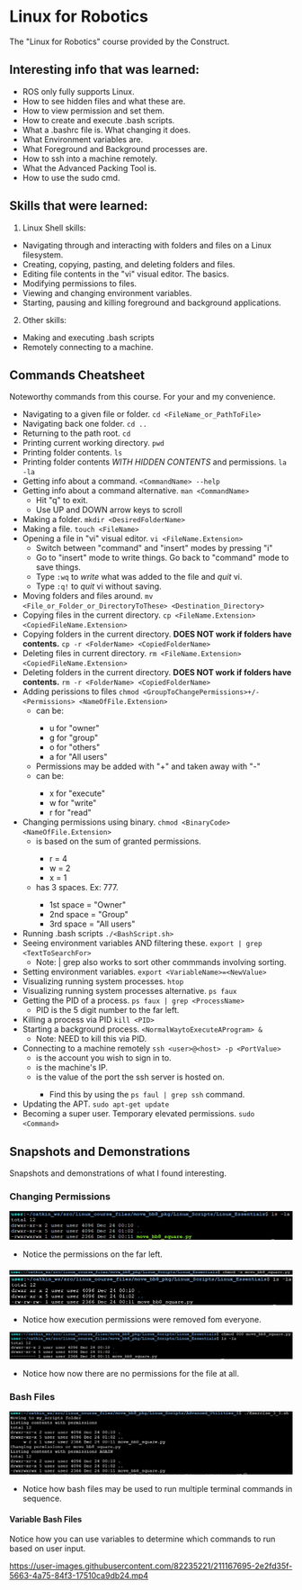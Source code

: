 # Linux for Robotics
The "Linux for Robotics" course provided by the Construct. 

## Interesting info that was learned:
- ROS only fully supports Linux.
- How to see hidden files and what these are.
- How to view permission and set them.
- How to create and execute .bash scripts.
- What a .bashrc file is. What changing it does.
- What Environment variables are.
- What Foreground and Background processes are.
- How to ssh into a machine remotely.
- What the Advanced Packing Tool is. 
- How to use the sudo cmd. 

## Skills that were learned:
1. Linux Shell skills:
- Navigating through and interacting with folders and files on a Linux filesystem.
- Creating, copying, pasting, and deleting folders and files.
- Editing file contents in the "vi" visual editor. The basics.
- Modifying permissions to files.
- Viewing and changing environment variables.
- Starting, pausing and killing foreground and background applications.
2. Other skills:
- Making and executing .bash scripts
- Remotely connecting to a machine. 

## Commands Cheatsheet
Noteworthy commands from this course. For your and my convenience. 
- Navigating to a given file or folder.
    `cd <FileName_or_PathToFile>`
- Navigating back one folder.
    `cd ..`
- Returning to the path root.
    `cd`
- Printing current working directory.
    `pwd`
- Printing folder contents.
    `ls`   
- Printing folder contents *WITH HIDDEN CONTENTS* and permissions.
    `la -la`    
- Getting info about a command.
    `<CommandName> --help`   
- Getting info about a command alternative.
    `man <CommandName>`
    - Hit "q" to exit.
    - Use UP and DOWN arrow keys to scroll
- Making a folder.
    `mkdir <DesiredFolderName>`   
- Making a file.
    `touch <FileName>`   
- Opening a file in "vi" visual editor. 
    `vi <FileName.Extension>`
    - Switch between "command" and "insert" modes by pressing "i"
    - Go to "insert" mode to write things. Go back to "command" mode to save things.
    - Type `:wq` to *write* what was added to the file and *quit* vi.
    - Type `:q!` to *quit* vi without saving. 
- Moving folders and files around.
    `mv <File_or_Folder_or_DirectoryToThese> <Destination_Directory>`   
- Copying files in the current directory.
    `cp <FileName.Extension> <CopiedFileName.Extension>`   
- Copying folders in the current directory. **DOES NOT work if folders have contents.**
    `cp -r <FolderName> <CopiedFolderName>`
- Deleting files in current directory.
    `rm <FileName.Extension> <CopiedFileName.Extension>`
- Deleting folders in the current directory. **DOES NOT work if folders have contents.**
    `rm -r <FolderName> <CopiedFolderName>`
- Adding perissions to files
    `chmod <GroupToChangePermissions>+/-<Permissions> <NameOfFile.Extension>`
    - <GroupToChangePermissions> can be:
      - u for "owner"
      - g for "group"
      - o for "others"
      - a for "All users"
    - Permissions may be added with "+" and taken away with "-"
    - <Permissions> can be:
      - x for "execute"
      - w for "write"
      - r for "read"
- Changing permissions using binary. 
    `chmod <BinaryCode> <NameOfFile.Extension>`
    - <BinaryCode> is based on the sum of granted permissions. 
      - r = 4
      - w = 2
      - x = 1
    - <BinaryCode> has 3 spaces. Ex: 777. 
      - 1st space = "Owner"
      - 2nd space = "Group"
      - 3rd space = "All users"
- Running .bash scripts
    `./<BashScript.sh>`
- Seeing environment variables AND filtering these. 
    `export | grep <TextToSearchFor>`
    - Note: | grep also works to sort other commmands involving sorting.
- Setting environment variables.
    `export <VariableName>=<NewValue>`
- Visualizing running system processes.
    `htop`
- Visualizing running system processes alternative.
    `ps faux`
- Getting the PID of a process.
    `ps faux | grep <ProcessName>`
    - PID is the 5 digit number to the far left.
- Killing a process via PID
    `kill <PID>`
- Starting a background process.
    `<NormalWaytoExecuteAProgram> &`
    - Note: NEED to kill this via PID. 
- Connecting to a machine remotely
    `ssh <user>@<host> -p <PortValue>`
    - <user> is the account you wish to sign in to.
    - <host> is the machine's IP.
    - <PortValue> is the value of the port the ssh server is hosted on. 
        - Find this by using the `ps faul | grep ssh` command.
- Updating the APT.
    `sudo apt-get update`
- Becoming a super user. Temporary elevated permissions. 
    `sudo <Command>`
    
## Snapshots and Demonstrations
Snapshots and demonstrations of what I found interesting. 

### Changing Permissions
![permissions1](https://github.com/HailtheWhale/Image_Repo/blob/main/Construct_Robotics_Courses/images/Permissions_EX1.png)   

- Notice the permissions on the far left.

![permissions2](https://github.com/HailtheWhale/Image_Repo/blob/main/Construct_Robotics_Courses/images/Permissions_EX2.png)
![permissions3](https://github.com/HailtheWhale/Image_Repo/blob/main/Construct_Robotics_Courses/images/Permissions_EX3.png)
    
- Notice how execution permissions were removed fom everyone. 
    
![permissions4](https://github.com/HailtheWhale/Image_Repo/blob/main/Construct_Robotics_Courses/images/Permissions_EX4.png)

- Notice how now there are no permissions for the file at all.
    
 ### Bash Files
 ![bash1](https://github.com/HailtheWhale/Image_Repo/blob/main/Construct_Robotics_Courses/images/Bash_File_Ex.png)
    
 - Notice how bash files may be used to run multiple terminal commands in sequence. 
    
 #### Variable Bash Files 
 Notice how you can use variables to determine which commands to run based on user input. 

https://user-images.githubusercontent.com/82235221/211167695-2e2fd35f-5663-4a75-84f3-17510ca9db24.mp4
